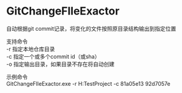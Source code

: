 # GitChangeFIleExactor
自动根据git commit记录，将变化的文件按照原目录结构输出到指定位置

支持命令  
-r 指定本地仓库目录  
-c 指定一个或多个commit id（或sha）  
-o 指定输出目录，如果目录不存在将自动创建  

示例命令  
GitChangeFIleExactor.exe -r H:TestProject -c 81a05e13 92d7057e  
